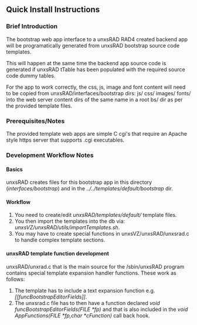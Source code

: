 ## Quick Install Instructions

### Brief Introduction

The bootstrap web app interface to a unxsRAD RAD4 created backend app
will be programatically generated from unxsRAD bootstrap source code templates.

This will happen at the same time the backend app source code is generated if unxsRAD
tTable has been populated with the required source code dummy tables.

For the app to work correctly, the css, js, image and font content will
need to  be copied from unxsRAD/interfaces/bootstrap dirs: js/ css/ images/ fonts/
into the web server content dirs of the same name in a root bs/ dir as per the
provided template files.

### Prerequisites/Notes

The provided template web apps are simple C cgi's that require an Apache style
https server that supports .cgi executables.

### Development Workflow Notes

#### Basics

unxsRAD creates files for this bootstrap app in this directory (*interfaces/bootstrap*) and in the *../../templates/default/bootstrap* dir.

#### Workflow

 1. You need to create/edit *unxsRAD/templates/default/* template files.
 1. You then import the templates into the db via: *unxsVZ/unxsRAD/utils/importTemplates.sh*.
 1. You may have to create special functions in unxsVZ/unxsRAD/unxsrad.c to handle complex template sections.

#### unxsRAD template function development

unxsRAD/unxrad.c that is the main source for the /sbin/unxsRAD program contains special template expansion handler functions.
These work as follows:

 1. The template has to include a text expansion function e.g. *[[funcBootstrapEditorFields]]*.
 1. The unxsrad.c file has to then have a function declared _void funcBootstrapEditorFields(FILE *fp)_ and that is also included in the _void AppFunctions(FILE *fp,char *cFunction)_ call back hook.

